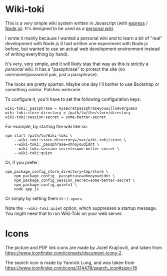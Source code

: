 Wiki-toki
=========

This is a _very_ simple wiki system written in Javascript (with
[express](http://expressjs.com/) /
[Node.js](http://nodejs.org/)). It's designed to be used as a
[personal wiki](http://en.wikipedia.org/wiki/Personal_wiki).

I wrote it mainly because I wanted a personal wiki and to learn a bit
of "real" development with Node.js (I had written one experiment with
Node.js before, but wanted to use an actual web development
environment instead of writing everything by hand).

It's very, very simple, and it will likely stay that way as this is
strictly a _personal_ wiki. It has a "passphrase" to protect the site
(no username/password pair, just a passphrase).

The looks are pretty spartan. Maybe one day I'll bother to use
Bootstrap or something similar. Patches welcome.

To configure it, you'll have to set the following configuration keys:

    wiki-toki:_passphrase = mysecretpassphraseyouwillneverguess
    wiki-toki:store-directory = /path/to/the/store/directory
    wiki-toki:session-secret = some-better-secret

For example, by starting the wiki like so:

    npm start /path/to/Wiki-toki \
        --wiki-toki:store-directory=/var/wiki-toki/store \
        --wiki-toki:_passphrase=ohnoyoudidnt \
        --wiki-toki:session-secret=some-better-secret \
        --wiki-toki:quiet

Or, if you prefer:

    npm_package_config_store_directory=tmp/store \
        npm_package_config__passphrase=ohnoyoudidnt \
        npm_package_config_session_secret=some-better-secret \
        npm_package_config_quiet=1 \
        node app.js

Or simply by setting them in `~/.npmrc`.

Note the `--wiki-toki:quiet` option, which suppresses a startup
message. You might need that to run Wiki-Toki on your web server.

Icons
=====

The picture and PDF link icons are made by Jozef Krajčovič, and taken
from https://www.iconfinder.com/iconsets/document-icons-2.

The search icon is made by Yannick Lung, and was taken from
https://www.iconfinder.com/icons/314478/search_icon#size=16
